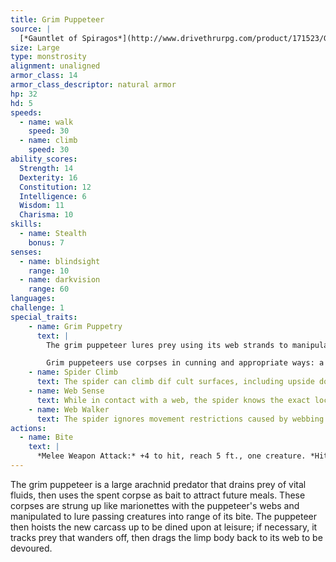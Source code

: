 ```yaml
---
title: Grim Puppeteer
source: |
  [*Gauntlet of Spiragos*](http://www.drivethrurpg.com/product/171523/Gauntlet-of-Spiragos-5E-OGL-adventure)
size: Large
type: monstrosity
alignment: unaligned
armor_class: 14
armor_class_descriptor: natural armor
hp: 32
hd: 5
speeds:
  - name: walk
    speed: 30
  - name: climb
    speed: 30
ability_scores:
  Strength: 14
  Dexterity: 16
  Constitution: 12
  Intelligence: 6
  Wisdom: 11
  Charisma: 10
skills:
  - name: Stealth
    bonus: 7
senses:
  - name: blindsight
    range: 10
  - name: darkvision
    range: 60
languages:
challenge: 1
special_traits:
    - name: Grim Puppetry
      text: |
        The grim puppeteer lures prey using its web strands to manipulate the bodies of slain creatures as puppets or marionettes, and it can mimic non-verbal human and animal sounds to complete the illusion. A character viewing this display may make a DC 13 Wisdom (Insight) check to determine that there is something unusual or unnatural about the puppet's movement or sounds.

        Grim puppeteers use corpses in cunning and appropriate ways: a female humanoid's corpse may be used to lure a young male of the same species, or a jungle cat's favorite prey animal may be dangled to get the feline within range of the puppeteer's bite. The grim puppeteer knows instinctively how to best use its puppet to fool a passerby, so an animal corpse might seem lame, an easy target for a hunter or predator; or a humanoid body might seem to moan as if in pain and make vague gestures, or perhaps it might appear to hide furtively behind the puppeteer's tree or rock perch.
    - name: Spider Climb
      text: The spider can climb dif cult surfaces, including upside down on ceilings, without needing to make an ability check.
    - name: Web Sense
      text: While in contact with a web, the spider knows the exact location of any other creature in contact with the same web.
    - name: Web Walker
      text: The spider ignores movement restrictions caused by webbing.
actions:
  - name: Bite
    text: |
      *Melee Weapon Attack:* +4 to hit, reach 5 ft., one creature. *Hit:* 6 (1d6+3) piercing damage, and the target must make a DC 10 Constitution saving throw, taking 7 (2d6) poison damage on a failed save, or half as much damage on a successful one. If the poison damage reduces the target to 0 hit points, the target is stable but poisoned for 1 hour, even after regaining hit points, and is paralyzed while poisoned in this way.
---
```


The grim puppeteer is a large arachnid predator that drains prey of vital fluids, then uses the spent corpse as bait to attract future meals. These corpses are strung up like marionettes with the puppeteer's webs and manipulated to lure passing creatures into range of its bite. The puppeteer then hoists the new carcass up to be dined upon at leisure; if necessary, it tracks prey that wanders off, then drags the limp body back to its web to be devoured.
